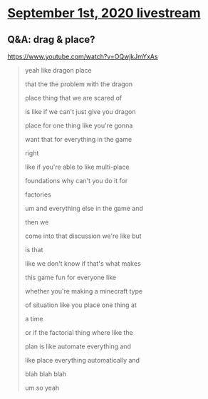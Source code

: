 # [September 1st, 2020 livestream](../2020-09-01.md)
## Q&A: drag & place?
https://www.youtube.com/watch?v=OQwjkJmYxAs
> yeah like dragon place
> 
> that the the problem with the dragon
> 
> place thing that we are scared of
> 
> is like if we can't just give you dragon
> 
> place for one thing like you're gonna
> 
> want that for everything in the game
> 
> right
> 
> like if you're able to like multi-place
> 
> foundations why can't you do it for
> 
> factories
> 
> um and everything else in the game and
> 
> then we
> 
> come into that discussion we're like but
> 
> is that
> 
> like we don't know if that's what makes
> 
> this game fun for everyone like
> 
> whether you're making a minecraft type
> 
> of situation like you place one thing at
> 
> a time
> 
> or if the factorial thing where like the
> 
> plan is like automate everything and
> 
> like place everything automatically and
> 
> blah blah blah
> 
> um so yeah
> 
